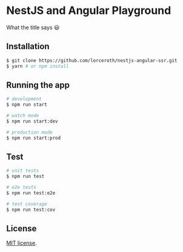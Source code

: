 # NestJS and Angular Playground

What the title says 😃

## Installation

```bash
$ git clone https://github.com/lorceroth/nestjs-angular-ssr.git
$ yarn # or npm install
```

## Running the app

```bash
# development
$ npm run start

# watch mode
$ npm run start:dev

# production mode
$ npm run start:prod
```

## Test

```bash
# unit tests
$ npm run test

# e2e tests
$ npm run test:e2e

# test coverage
$ npm run test:cov
```

## License

[MIT license](LICENSE).
